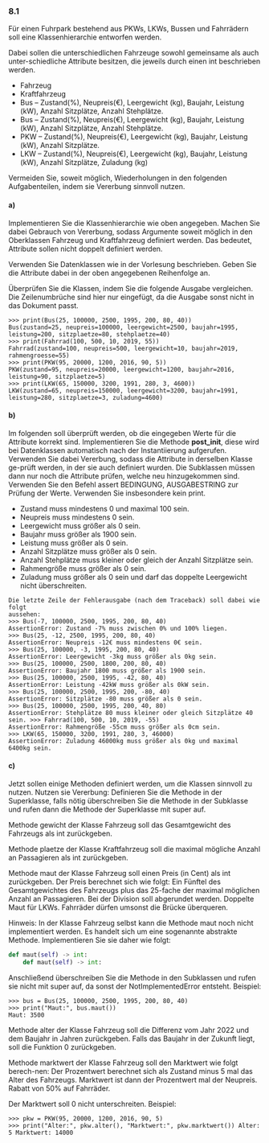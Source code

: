 ### 8.1
Für einen Fuhrpark bestehend aus PKWs, LKWs, Bussen und Fahrrädern soll eine Klassenhierarchie entworfen werden.

Dabei sollen die unterschiedlichen Fahrzeuge sowohl gemeinsame als auch unter-schiedliche Attribute besitzen, die 
jeweils durch einen int beschrieben werden.

- Fahrzeug
- Kraftfahrzeug
- Bus – Zustand(%), Neupreis(€), Leergewicht (kg), Baujahr, Leistung (kW), Anzahl Sitzplätze, Anzahl Stehplätze.
- Bus – Zustand(%), Neupreis(€), Leergewicht (kg), Baujahr, Leistung (kW), Anzahl Sitzplätze, Anzahl Stehplätze.
- PKW – Zustand(%), Neupreis(€), Leergewicht (kg), Baujahr, Leistung (kW), Anzahl Sitzplätze.
- LKW – Zustand(%), Neupreis(€), Leergewicht (kg), Baujahr, Leistung (kW), Anzahl Sitzplätze, Zuladung (kg)

Vermeiden Sie, soweit möglich, Wiederholungen in den folgenden Aufgabenteilen, indem sie Vererbung sinnvoll nutzen.

#### a)
Implementieren Sie die Klassenhierarchie wie oben angegeben. Machen Sie dabei Gebrauch von Vererbung, sodass Argumente 
soweit möglich in den Oberklassen Fahrzeug und Kraftfahrzeug definiert werden. Das bedeutet, Attribute sollen nicht 
doppelt definiert werden.

Verwenden Sie Datenklassen wie in der Vorlesung beschrieben. Geben Sie die Attribute dabei in der oben angegebenen 
Reihenfolge an.

Überprüfen Sie die Klassen, indem Sie die folgende Ausgabe vergleichen. Die Zeilenumbrüche sind hier nur eingefügt, 
da die Ausgabe sonst nicht in das Dokument passt.
````
>>> print(Bus(25, 100000, 2500, 1995, 200, 80, 40))
Bus(zustand=25, neupreis=100000, leergewicht=2500, baujahr=1995, leistung=200, sitzplaetze=80, stehplaetze=40)
>>> print(Fahrrad(100, 500, 10, 2019, 55))
Fahrrad(zustand=100, neupreis=500, leergewicht=10, baujahr=2019, rahmengroesse=55)
>>> print(PKW(95, 20000, 1200, 2016, 90, 5))
PKW(zustand=95, neupreis=20000, leergewicht=1200, baujahr=2016, leistung=90, sitzplaetze=5)
>>> print(LKW(65, 150000, 3200, 1991, 280, 3, 4600))
LKW(zustand=65, neupreis=150000, leergewicht=3200, baujahr=1991, leistung=280, sitzplaetze=3, zuladung=4600)
````

#### b)
Im folgenden soll überprüft werden, ob die eingegeben Werte für die Attribute korrekt sind. Implementieren Sie die 
Methode __post_init__, diese wird bei Datenklassen automatisch nach der Instantiierung aufgerufen.
Verwenden Sie dabei Vererbung, sodass die Attribute in derselben Klasse ge-prüft werden, in der sie auch definiert 
wurden. Die Subklassen müssen dann nur noch die Attribute prüfen, welche neu hinzugekommen sind. Verwenden Sie den 
Befehl assert BEDINGUNG, AUSGABESTRING zur Prüfung der Werte. Verwenden Sie insbesondere kein print.

- Zustand muss mindestens 0 und maximal 100 sein.
- Neupreis muss mindestens 0 sein.
- Leergewicht muss größer als 0 sein.
- Baujahr muss größer als 1900 sein.
- Leistung muss größer als 0 sein.
- Anzahl Sitzplätze muss größer als 0 sein.
- Anzahl Stehplätze muss kleiner oder gleich der Anzahl Sitzplätze sein.
- Rahmengröße muss größer als 0 sein.
- Zuladung muss größer als 0 sein und darf das doppelte Leergewicht nicht überschreiten.

```
Die letzte Zeile der Fehlerausgabe (nach dem Traceback) soll dabei wie folgt
aussehen:
>>> Bus(-7, 100000, 2500, 1995, 200, 80, 40)
AssertionError: Zustand -7% muss zwischen 0% und 100% liegen.
>>> Bus(25, -12, 2500, 1995, 200, 80, 40)
AssertionError: Neupreis -12€ muss mindestens 0€ sein.
>>> Bus(25, 100000, -3, 1995, 200, 80, 40)
AssertionError: Leergewicht -3kg muss größer als 0kg sein.
>>> Bus(25, 100000, 2500, 1800, 200, 80, 40)
AssertionError: Baujahr 1800 muss größer als 1900 sein.
>>> Bus(25, 100000, 2500, 1995, -42, 80, 40)
AssertionError: Leistung -42kW muss größer als 0kW sein.
>>> Bus(25, 100000, 2500, 1995, 200, -80, 40)
AssertionError: Sitzplätze -80 muss größer als 0 sein.
>>> Bus(25, 100000, 2500, 1995, 200, 40, 80)
AssertionError: Stehplätze 80 muss kleiner oder gleich Sitzplätze 40 sein. >>> Fahrrad(100, 500, 10, 2019, -55)
AssertionError: Rahmengröße -55cm muss größer als 0cm sein.
>>> LKW(65, 150000, 3200, 1991, 280, 3, 46000)
AssertionError: Zuladung 46000kg muss größer als 0kg und maximal 6400kg sein.
```

#### c)
Jetzt sollen einige Methoden definiert werden, um die Klassen sinnvoll zu nutzen. Nutzen sie Vererbung: Definieren Sie 
die Methode in der Superklasse, falls nötig überschreiben Sie die Methode in der Subklasse und rufen dann die Methode 
der Superklasse mit super auf.

Methode gewicht der Klasse Fahrzeug soll das Gesamtgewicht des Fahrzeugs als int zurückgeben.

Methode plaetze der Klasse Kraftfahrzeug soll die maximal mögliche Anzahl an Passagieren als int zurückgeben.

Methode maut der Klasse Fahrzeug soll einen Preis (in Cent) als int zurückgeben. Der Preis berechnet sich wie folgt: 
Ein Fünftel des Gesamtgewichtes des Fahrzeugs plus das 25-fache der maximal möglichen Anzahl an Passagieren. Bei der 
Division soll abgerundet werden. Doppelte Maut für LKWs. Fahrräder dürfen umsonst die Brücke überqueren.

Hinweis: In der Klasse Fahrzeug selbst kann die Methode maut noch nicht implementiert werden. Es handelt sich um eine 
sogenannte abstrakte Methode. Implementieren Sie sie daher wie folgt:
````python
def maut(self) -> int:
    def maut(self) -> int:
````
Anschließend überschreiben Sie die Methode in den Subklassen und rufen sie nicht mit super auf, da sonst der 
NotImplementedError entsteht.
Beispiel:
```
>>> bus = Bus(25, 100000, 2500, 1995, 200, 80, 40)
>>> print("Maut:", bus.maut())
Maut: 3500
```
Methode alter der Klasse Fahrzeug soll die Differenz vom Jahr 2022 und dem Baujahr in Jahren zurückgeben. Falls das 
Baujahr in der Zukunft liegt, soll die Funktion 0 zurückgeben.

Methode marktwert der Klasse Fahrzeug soll den Marktwert wie folgt berech-nen: Der Prozentwert berechnet sich als 
Zustand minus 5 mal das Alter des Fahrzeugs. Marktwert ist dann der Prozentwert mal der Neupreis. Rabatt von 50% auf Fahrräder.

Der Marktwert soll 0 nicht unterschreiten.
Beispiel:
```
>>> pkw = PKW(95, 20000, 1200, 2016, 90, 5)
>>> print("Alter:", pkw.alter(), "Marktwert:", pkw.marktwert()) Alter: 5 Marktwert: 14000
```